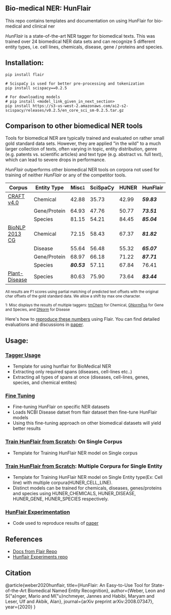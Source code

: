 ## Bio-medical NER: HunFlair

This repo contains templates and documentation on using HunFlair for bio-medical and clinical ner

*HunFlair* is a state-of-the-art NER tagger for biomedical texts. This was trained over 24 biomedical NER data sets and can recognize 5 different entity types, i.e. cell lines, chemicals, disease, gene / proteins and species.

## Installation:
```
pip install flair

# ScispaCy is used for better pre-processing and tokenization
pip install scispacy==0.2.5

# For downloading models
# pip install <model_link_given_in_next_section>
pip install https://s3-us-west-2.amazonaws.com/ai2-s2-scispacy/releases/v0.2.5/en_core_sci_sm-0.2.5.tar.gz
```

## Comparison to other biomedical NER tools
Tools for biomedical NER are typically trained and evaluated on rather small gold standard data sets. 
However, they are applied "in the wild" to a much larger collection of texts, often varying in 
topic, entity distribution, genre (e.g. patents vs. scientific articles) and text type (e.g. abstract 
vs. full text), which can lead to severe drops in performance.

*HunFlair* outperforms other biomedical NER tools on corpora not used for training of neither *HunFlair*
or any of the competitor tools.

| Corpus         | Entity Type  | Misc<sup><sub>[1](#f1)</sub></sup>   | SciSpaCy | HUNER | HunFlair | 
| ---            | ---          | ---    | ---   | ---  | ---         |
| [CRAFT v4.0](https://github.com/UCDenver-ccp/CRAFT)     | Chemical     | 42.88 | 35.73 | 42.99 | *__59.83__* |
|                | Gene/Protein | 64.93 | 47.76 | 50.77 | *__73.51__* |
|                | Species      | 81.15 | 54.21 | 84.45 | *__85.04__* |
| [BioNLP 2013 CG](https://www.aclweb.org/anthology/W13-2008/) | Chemical     | 72.15 | 58.43 | 67.37 | *__81.82__* |
|                | Disease      | 55.64 | 56.48 | 55.32 | *__65.07__* |
|                | Gene/Protein | 68.97 | 66.18 | 71.22 | *__87.71__* |
|                | Species      | *__80.53__* | 57.11 | 67.84 | 76.41 |
| [Plant-Disease](http://gcancer.org/pdr/)  | Species      | 80.63 | 75.90 | 73.64 | *__83.44__*  |

<sub>All results are F1 scores using partial matching of predicted text offsets with the original char offsets 
of the gold standard data. We allow a shift by max one character.</sub>

<sub><a name="f1">1</a>:  Misc displays the results of multiple taggers: 
[tmChem](https://www.ncbi.nlm.nih.gov/research/bionlp/Tools/tmchem/) for Chemical, 
[GNormPus](https://www.ncbi.nlm.nih.gov/research/bionlp/Tools/gnormplus/) for Gene and Species, and 
[DNorm](https://www.ncbi.nlm.nih.gov/CBBresearch/Lu/Demo/tmTools/DNorm.html) for Disease
</sub>

Here's how to [reproduce these numbers](https://github.com/MageshDominator/bio-medical-clinical-ner/tree/master/HunFlair/hunflair_from_scratch.py) using Flair. 
You can find detailed evaluations and discussions in [paper](https://arxiv.org/abs/2008.07347).

## Usage:
### [Tagger Usage](https://github.com/MageshDominator/bio-medical-clinical-ner/tree/master/HunFlair/flair_ner_usage.py)
* Template for using hunflair for BioMedical NER
* Extracting only required spans (diseases, cell-lines etc..)
* Extracting all types of spans at once (diseases, cell-lines, genes, species, and chemical entites)

### [Fine Tuning](https://github.com/MageshDominator/bio-medical-clinical-ner/tree/master/HunFlair/flair_ner_finetuning.py)
* Fine-tuning HunFlair on specific NER datasets
* Loads NCBI Disease datset from flair dataset then fine-tune HunFlair models
* Using this fine-tuning approach on other biomedical datasets will yield better results

### [Train HunFlair from Scratch](https://github.com/MageshDominator/bio-medical-clinical-ner/tree/master/HunFlair/flair_train_ner_single_corpus.py): On Single Corpus
* Template for Training HunFlair NER model on Single corpus

### [Train HunFlair from Scratch](https://github.com/MageshDominator/bio-medical-clinical-ner/tree/master/HunFlair/flair_train_ner_single_entity.py): Multiple Corpura for Single Entity
* Template for Training HunFlair NER model on Single Entity type(Ex: Cell line) with multiple corpura(HUNER_CELL_LINE).
* Distinct models can be trained for chemicals, diseases, genes/proteins and species using HUNER_CHEMICALS, HUNER_DISEASE, HUNER_GENE, HUNER_SPECIES respectively.

### [HunFlair Experimentation](https://github.com/MageshDominator/bio-medical-clinical-ner/tree/master/HunFlair/hunflair_from_scratch.py)
* Code used to reproduce results of [paper](https://arxiv.org/abs/2008.07347)

## References
* [Docs from Flair Repo](https://github.com/flairNLP/flair/blob/master/resources/docs/HUNFLAIR.md)
* [Hunflair Experiments repo](https://github.com/hu-ner/hunflair-experiments)

## Citation
@article{weber2020hunflair,
    title={HunFlair: An Easy-to-Use Tool for State-of-the-Art Biomedical Named Entity Recognition},
    author={Weber, Leon and S{\"a}nger, Mario and M{\"u}nchmeyer, Jannes  and Habibi, Maryam and Leser, Ulf and Akbik, Alan},
    journal={arXiv preprint arXiv:2008.07347},
    year={2020}
}